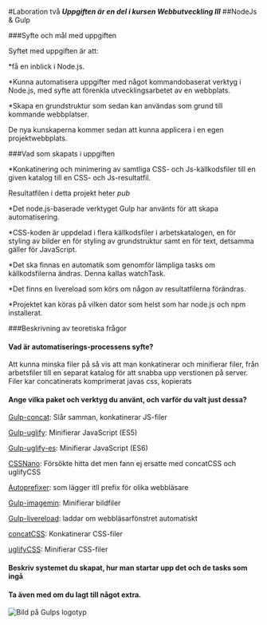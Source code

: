 #Laboration två
**_Uppgiften är en del i kursen Webbutveckling III_**
##NodeJs & Gulp

###Syfte och mål med uppgiften

Syftet med uppgiften är att:

*få en inblick i Node.js.

*Kunna automatisera uppgifter med något kommandobaserat verktyg i Node.js, med syfte att förenkla utvecklingsarbetet av en webbplats.

*Skapa en grundstruktur som sedan kan användas som grund till kommande webbplatser.

De nya kunskaperna kommer sedan att kunna applicera i en egen projektwebbplats.

###Vad som skapats i uppgiften

*Konkatinering och minimering av samtliga CSS- och Js-källkodsfiler till en given katalog till en CSS- och Js-resultatfil. 

Resultatfilen i detta projekt heter _pub_


*Det node.js-baserade verktyget Gulp har använts för att skapa automatisering.

*CSS-koden är uppdelad i flera källkodsfiler i arbetskatalogen, en för styling av bilder en för styling av grundstruktur samt en för text, detsamma gäller för JavaScript.

*Det ska finnas en automatik som genomför lämpliga tasks om källkodsfilerna ändras. Denna kallas watchTask.

*Det finns en livereload som körs om någon av resultatfilerna förändras.

*Projektet kan köras på vilken dator som helst som har node.js och npm installerat.

###Beskrivning av teoretiska frågor

#### Vad är automatiserings-processens syfte?

Att kunna minska filer på så vis att man konkatinerar och minifierar filer, från arbetsfiler till en separat katalog för att snabba upp verstionen på server.
Filer kar concatinerats komprimerat javas css, kopierats

#### Ange vilka paket och verktyg du använt, och varför du valt just dessa?

[Gulp-concat](https://www.npmjs.com/package/gulp-concat): Slår samman, konkatinerar JS-filer


[Gulp-uglify](https://www.npmjs.com/package/gulp-uglify): Minifierar JavaScript (ES5)

[Gulp-uglify-es](https://www.npmjs.com/package/gulp-uglify-es): Minifierar JavaScript (ES6)

[CSSNano](): Försökte hitta det men fann ej ersatte med concatCSS och uglifyCSS

[Autoprefixer](https://www.npmjs.com/package/autoprefixer): som lägger itll prefix för olika webbläsare

[Gulp-imagemin](https://www.npmjs.com/package/gulp-imagemin): Minifierar bildfiler

[Gulp-livereload](https://www.npmjs.com/package/gulp-livereload): laddar om webbläsarfönstret automatiskt 

[concatCSS](https://www.npmjs.com/package/gulp-concat-css):
Konkatinerar CSS-filer

[uglifyCSS](https://www.npmjs.com/package/uglifycss):
Minifierar CSS-filer


#### Beskriv systemet du skapat, hur man startar upp det och de tasks som ingå

#### Ta även med om du lagt till något extra.


![Bild på Gulps logotyp](https://hackernoon.com/hn-images/1*-hn8bzW5kPQ4XNja3UBJLg.png)

